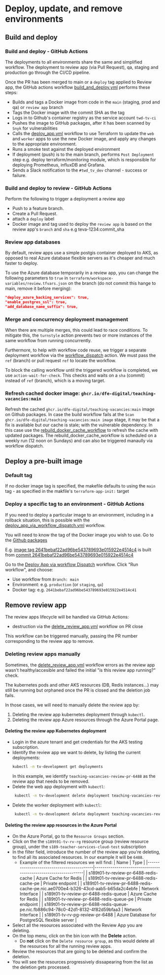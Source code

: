 # Deploy, update, and remove environments

## Build and deploy

### Build and deploy - GitHub Actions

The deployments to all environments share the same and simplified workflow. The deployment to review app (via Pull Request), qa, staging and production go through the CI/CD pipeline.

Once the PR has been merged to main or a `deploy` tag applied to Review app, the GitHub actions workflow [build_and_deploy.yml](../.github/workflows/build_and_deploy.yml) performs these steps:

- Builds and tags a Docker image from code in the `main` (staging, prod and qa) or `review app` branch
- Tags the Docker image with the commit SHA as the tag
- Logs in to Github's container registry as the service account `twd-tv-ci`
- Pushes the image to GitHub packages, after it has been scanned by `Snyk` for vulnerabilities
- Calls the [deploy_app.yml](../.github/workflows/deploy_app.yml) workflow to use Terraform to update the `web` and `worker` apps to use the new Docker image, and apply any changes to the appropriate environment.
- Runs a smoke test against the deployed environment
- If deployment (push) is to the main branch, performs `Post Deployment` step e.g. deploy terraform/monitoring module, which is responsible for deploying Prometheus, influxDB and Grafana.
- Sends a Slack notification to the `#twd_tv_dev` channel - success or failure.

### Build and deploy to review - GitHub Actions

Perform the following to trigger a deployment a review app

- Push to a feature branch.
- Create a Pull Request.
- attach a `deploy` label
- Docker image and tag used to deploy the `review app` is based on the review app's `branch` and `sha` e.g teva-1234:commit_sha

### Review app databases
By default, review apps use a simple postgis container deployed to AKS, as opposed to real Azure database flexible servers as it's cheaper and much faster to deploy.

To use the Azure database temporarily in a review app, you can change the following parameters to `true` in `terraform/workspace-variables/review.tfvars.json` on the branch (do not commit this hange to main, remove it before merging):

```json
"deploy_azure_backing_services": true,
"enable_postgres_ssl": true,
"add_database_name_suffix": true,
```

### Merge and concurrency deployment management
When there are multiple merges, this could lead to race conditions. To mitigate this, the `turnstyle` action prevents two or more instances of the same workflow from running concurrently.

Furthermore, to help with workflow code reuse, we trigger a separate deployment workflow via the [workflow_dispatch](https://docs.github.com/en/actions/reference/events-that-trigger-workflows#workflow_dispatch) action. We must pass the `ref` (branch) or pull request `ref` to locate the workflow.

To block the calling workflow until the triggered workflow is completed, we use `action-wait-for-check`. This checks and waits on a `sha` (commit) instead of `ref` (branch), which is a moving target.


### Refresh cached docker image: `ghcr.io/dfe-digital/teaching-vacancies:main`

Refresh the cached `ghcr.io/dfe-digital/teaching-vacancies:main` image on Github packages. In case the build workflow fails at the `Scan ghcr.io/dfe-digital/teaching-vacancies:main image` stage, it may be that a fix is available but our cache is stale; with the vulnerable dependency. In this case use the [rebuild_docker_cache_workflow](../.github/workflows/rebuild_docker_cache.yml) to refresh the cache with updated packages. The rebuild_docker_cache_workflow is scheduled on a weekly run (12 noon on Sundays) and can also be triggered manaully via workflow dispatch.


## Deploy a pre-built image

### Default tag

If no docker image tag is specified, the makefile defaults to using the `main` tag - as specified in the makfile's `terraform-app-init:` target

### Deploy a specific tag to an environment - GitHub Actions

If you need to deploy a particular image to an environment, including in a rollback situation, this is possible with the [deploy_app_via_workflow_dispatch.yml](/.github/workflows/deploy_app_via_workflow_dispatch.yml) workflow.

You will need to know the tag of the Docker image you wish to use. Go to the [Github packages](https://github.com/DFE-Digital/teaching-vacancies/pkgs/container/teaching-vacancies)

E.g. [image tag 2641bebaf22ad96be543789693e015922e4514c4](https://hub.docker.com/layers/dfedigital/teaching-vacancies/2641bebaf22ad96be543789693e015922e4514c4/images/sha256-804c11e347b156a65c4ffe504e11e97917550d3ea11fed4e1697fdfc3725f3f7?context=explore)
is built from [commit 2641bebaf22ad96be543789693e015922e4514c4](https://github.com/DFE-Digital/teaching-vacancies/commit/2641bebaf22ad96be543789693e015922e4514c4)

Go to the [Deploy App via workflow Dispatch](https://github.com/DFE-Digital/teaching-vacancies/actions/workflows/deploy_app_via_workflow_dispatch.yml) workflow.
Click "Run workflow", and choose:
- Use workflow from `Branch: main`
- Environment: e.g. `production` (or `staging`, `qa`)
- Docker tag: e.g. `2641bebaf22ad96be543789693e015922e4514c41`

## Remove review app

The review apps lifecycle will be handled via GitHub Actions:
- destruction via the [delete_review_app.yml](../.github/workflows/delete_review_app.yml) workflow on PR close

This workflow can be triggered manually, passing the PR number corresponding to the review app to remove.

### Deleting review apps manually

Sometimes, the [delete_review_app.yml](../.github/workflows/delete_review_app.yml) workflow errors as the review app
wasn't  healthy/accesible and failed the initial "is this review app running?" check.

The kubernetes pods and other AKS resources (DB, Redis instances...) may still be running but orphaned once the PR is
closed and the deletion job fails.

In those cases, we will need to manually delete the review app by:
1. Deleting the review app kubernetes deployment through `kubectl`.
2. Deleting the review app Azure resources through the Azure Portal page.

#### Deleting the review app Kubernetes deployment
- Login in the azure tenant and get credentials for the AKS testing subscription.
- Identify the review app we want to delete, by listing the current deployments:
  ```bash
  kubectl -n tv-development get deployments
  ```
  In this example, we identify `teaching-vacancies-review-pr-6488` as the review app that needs to be removed.
- Delete the web app deployment with `kubectl`:
  ```bash
   kubectl -n tv-development delete deployment teaching-vacancies-review-pr-6488
  ```
- Delete the worker deployment with `kubectl`:
  ```bash
   kubectl -n tv-development delete deployment teaching-vacancies-review-pr-6488-worker
  ```

#### Deleting the review app resources in the Azure Portal
- On the Azure Portal, go to the `Resource Groups` section.
- Click on the the `s189t01-tv-rv-rg` resource group (review resource group), under the `s189-teacher-services-cloud-test` subscription
- In the filter field, introduce the number of the review app you're deleting, to find all its associated resources. In our example it will be `6488`.
  - Example of the filtered resources we will find:
    | Name                                      | Type                                                            |
    |-------------------------------------------|-----------------------------------------------------------------|
    | s189t01-tv-review-pr-6488-redis-cache     | Azure Cache for Redis                                           |
    | s189t01-tv-review-pr-6488-redis-cache-pe  | Private endpoint                                                |
    | s189t01-tv-review-pr-6488-redis-cache-pe.nic.ae0700e4-b326-43cd-aab5-b65da2c4ebfe  | Network Interface      |
    | s189t01-tv-review-pr-6488-redis-queue     | Azure Cache for Redis                                           |
    | s189t01-tv-review-pr-6488-redis-queue-pe  | Private endpoint                                                |
    | s189t01-tv-review-pr-6488-redis-queue-pe.nic.fb886c94-78c0-42d1-8132-4f82d59bfaa3  | Network Interface      |
    | s189t01-tv-rv-pg-review-pr-6488           | Azure Database for PostgreSQL flexible server                   |
- Select all the resources associated with the Review App you are deleting.
- On the top menu, click on the bin icon with the **Delete** action.
  - Do **not** click on the `Delete resource group`, as this would delete all the resources for all the running review apps.
- Review the resources that are going to be deleted and confirm the deletion.
- You will see the resources progressively dissapearing from the list as the deletion gets processed.

